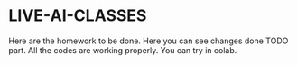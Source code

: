 # LIVE-AI-CLASSES
Here are the homework to be done.
Here you can see changes done TODO part.
All the codes are working properly.
You can try in colab.

